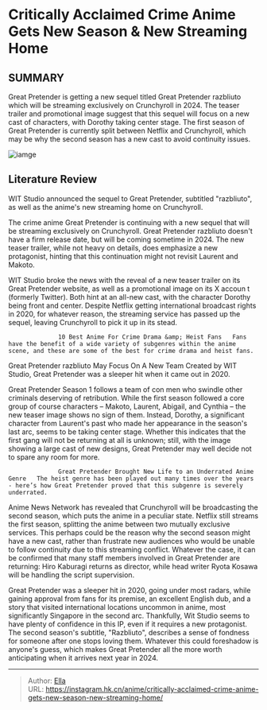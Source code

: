 # Critically Acclaimed Crime Anime Gets New Season &amp; New Streaming Home


## SUMMARY 



  Great Pretender is getting a new sequel titled Great Pretender razbliuto which will be streaming exclusively on Crunchyroll in 2024.   The teaser trailer and promotional image suggest that this sequel will focus on a new cast of characters, with Dorothy taking center stage.   The first season of Great Pretender is currently split between Netflix and Crunchyroll, which may be why the second season has a new cast to avoid continuity issues.  

![iamge](https://static1.srcdn.com/wordpress/wp-content/uploads/2023/11/great-pretender-banner.jpg)

## Literature Review

WIT Studio announced the sequel to Great Pretender, subtitled &#34;razbliuto&#34;, as well as the anime&#39;s new streaming home on Crunchyroll.




The crime anime Great Pretender is continuing with a new sequel that will be streaming exclusively on Crunchyroll. Great Pretender razbliuto doesn&#39;t have a firm release date, but will be coming sometime in 2024. The new teaser trailer, while not heavy on details, does emphasize a new protagonist, hinting that this continuation might not revisit Laurent and Makoto.




WIT Studio broke the news with the reveal of a new teaser trailer on its Great Pretender website, as well as a promotional image on its X accoun t (formerly Twitter). Both hint at an all-new cast, with the character Dorothy being front and center. Despite Netflix getting international broadcast rights in 2020, for whatever reason, the streaming service has passed up the sequel, leaving Crunchyroll to pick it up in its stead.

                  10 Best Anime For Crime Drama &amp; Heist Fans   Fans have the benefit of a wide variety of subgenres within the anime scene, and these are some of the best for crime drama and heist fans.   


 Great Pretender razbliuto May Focus On A New Team 
Created by WIT Studio, Great Pretender was a sleeper hit when it came out in 2020.

 

Great Pretender Season 1 follows a team of con men who swindle other criminals deserving of retribution. While the first season followed a core group of course characters – Makoto, Laurent, Abigail, and Cynthia – the new teaser image shows no sign of them. Instead, Dorothy, a significant character from Laurent&#39;s past who made her appearance in the season&#39;s last arc, seems to be taking center stage. Whether this indicates that the first gang will not be returning at all is unknown; still, with the image showing a large cast of new designs, Great Pretender may well decide not to spare any room for more.




                  Great Pretender Brought New Life to an Underrated Anime Genre   The heist genre has been played out many times over the years - here’s how Great Pretender proved that this subgenre is severely underrated.   

Anime News Network has revealed that Crunchyroll will be broadcasting the second season, which puts the anime in a peculiar state. Netflix still streams the first season, splitting the anime between two mutually exclusive services. This perhaps could be the reason why the second season might have a new cast, rather than frustrate new audiences who would be unable to follow continuity due to this streaming conflict. Whatever the case, it can be confirmed that many staff members involved in Great Pretender are returning: Hiro Kaburagi returns as director, while head writer Ryota Kosawa will be handling the script supervision.

          




Great Pretender was a sleeper hit in 2020, going under most radars, while gaining approval from fans for its premise, an excellent English dub, and a story that visited international locations uncommon in anime, most significantly Singapore in the second arc. Thankfully, Wit Studio seems to have plenty of confidence in this IP, even if it requires a new protagonist. The second season&#39;s subtitle, &#34;Razbliuto&#34;, describes a sense of fondness for someone after one stops loving them. Whatever this could foreshadow is anyone&#39;s guess, which makes Great Pretender all the more worth anticipating when it arrives next year in 2024.



---

> Author: [Ella](https://instagram.hk.cn/)  
> URL: https://instagram.hk.cn/anime/critically-acclaimed-crime-anime-gets-new-season-new-streaming-home/  

